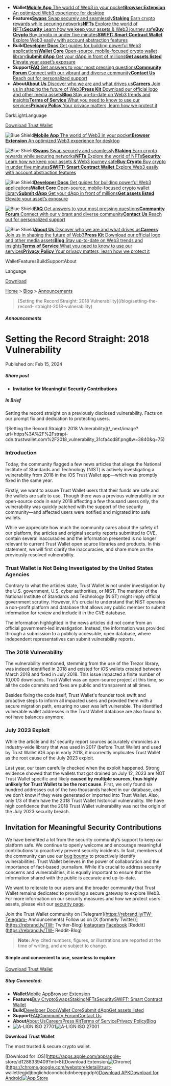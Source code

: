   * **Wallet**[**Mobile App** The world of Web3 in your pocket](/download)[**Browser Extension** An optimized Web3 experience for desktop](/browser-extension)
  * **Features**[**Swaps** Swap securely and seamlessly](/swap)[**Staking** Earn crypto rewards while securing networks](/staking)[**NFTs** Explore the world of NFTs](/nft)[**Security** Learn how we keep your assets & Web3 journey safe](/security)[**Buy Crypto** Buy crypto in under five minutes](/buy-crypto)[**SWIFT: Smart Contract Wallet** Explore Web3 easily with account abstraction features](/swift)
  * **Build**[**Developer Docs** Get guides for building powerful Web3 applications](https://developer.trustwallet.com/developer/)[**Wallet Core** Open-source, mobile-focused crypto wallet library](https://developer.trustwallet.com/developer/wallet-core)[**Submit dApp** Get your dApp in front of millions](https://developer.trustwallet.com/developer/listing-new-dapps)[**Get assets listed** Elevate your asset’s exposure](https://developer.trustwallet.com/developer/listing-new-assets)
  * **Support**[**FAQ** Get answers to your most pressing questions](https://community.trustwallet.com/c/helpcenter/8)[**Community Forum** Connect with our vibrant and diverse community](https://community.trustwallet.com/)[**Contact Us** Reach out for personalized support](https://support.trustwallet.com/en/support/home)
  * **About**[**About Us** Discover who we are and what drives us](/about-us)[**Careers** Join us in shaping the future of Web3](/careers)[**Press Kit** Download our official logo and other media assets](/press)[**Blog** Stay up-to-date on Web3 trends and insights](/blog)[**Terms of Service** What you need to know to use our services](/terms-of-service)[**Privacy Policy** Your privacy matters, learn how we protect it](/privacy-policy)

DarkLightLanguage

[Download Trust Wallet](/download)

[](/)

![Blue Shield](/_next/static/media/raw.4edbb099.svg)[**Mobile App** The world
of Web3 in your pocket](/download)[**Browser Extension** An optimized Web3
experience for desktop](/browser-extension)

![Blue Shield](/_next/static/media/raw.e7c57d68.svg)[**Swaps** Swap securely
and seamlessly](/swap)[**Staking** Earn crypto rewards while securing
networks](/staking)[**NFTs** Explore the world of NFTs](/nft)[**Security**
Learn how we keep your assets & Web3 journey safe](/security)[**Buy Crypto**
Buy crypto in under five minutes](/buy-crypto)[**SWIFT: Smart Contract
Wallet** Explore Web3 easily with account abstraction features](/swift)

![Blue Shield](/_next/static/media/raw.b373ab3f.svg)[**Developer Docs** Get
guides for building powerful Web3
applications](https://developer.trustwallet.com/developer/)[**Wallet Core**
Open-source, mobile-focused crypto wallet
library](https://developer.trustwallet.com/developer/wallet-core)[**Submit
dApp** Get your dApp in front of
millions](https://developer.trustwallet.com/developer/listing-new-dapps)[**Get
assets listed** Elevate your asset’s
exposure](https://developer.trustwallet.com/developer/listing-new-assets)

![Blue Shield](/_next/static/media/raw.1211abf0.svg)[**FAQ** Get answers to
your most pressing
questions](https://community.trustwallet.com/c/helpcenter/8)[**Community
Forum** Connect with our vibrant and diverse
community](https://community.trustwallet.com/)[**Contact Us** Reach out for
personalized support](https://support.trustwallet.com/en/support/home)

![Blue Shield](/_next/static/media/raw.9a6dd06f.svg)[**About Us** Discover who
we are and what drives us](/about-us)[**Careers** Join us in shaping the
future of Web3](/careers)[**Press Kit** Download our official logo and other
media assets](/press)[**Blog** Stay up-to-date on Web3 trends and
insights](/blog)[**Terms of Service** What you need to know to use our
services](/terms-of-service)[**Privacy Policy** Your privacy matters, learn
how we protect it](/privacy-policy)

[](/)

WalletFeaturesBuildSupportAbout

Language

[Download](/download)

[Home](/)  >  [Blog](/blog)  >  [Announcements](/blog?category=Announcements)
>  [Setting the Record Straight: 2018 Vulnerability](/blog/setting-the-record-
straight-2018-vulnerability)

##### Announcements

# Setting the Record Straight: 2018 Vulnerability

Published on: Feb 15, 2024

##### Share post

[](https://facebook.com/trustwalletapp)[](https://github.com/trustwallet)[](https://instagram.com/trustwallet)[](https://twitter.com/trustwallet)[](https://discord.gg/trustwallet)[](https://reddit.com/r/trustapp)[](https://t.me/trustwallet)

  * **Invitation for Meaningful Security Contributions**

##### In Brief

Setting the record straight on a previously disclosed vulnerability. Facts on
our prompt fix and dedication to protecting users.

![Setting the Record Straight: 2018
Vulnerability](/_next/image?url=https%3A%2F%2Fstrapi-
cdn.trustwallet.com%2F2018_vulnerability_31cfa4cd8f.png&w=3840&q=75)

### Introduction

Today, the community flagged a few news articles that allege the National
Institute of Standards and Technology (NIST) is actively investigating a
vulnerability from 2018 in the iOS Trust Wallet app—which was promptly fixed
in the same year.

Firstly, we want to assure Trust Wallet users that their funds are safe and
the wallets are safe to use. Though there was a previous vulnerability in our
open-source code in early 2018 affecting a few thousand users only, the
vulnerability was quickly patched with the support of the security
community—and affected users were notified and migrated into safe wallets.

While we appreciate how much the community cares about the safety of our
platform, the articles and original security reports submitted to CVE, contain
several inaccuracies and the information presented is no longer relevant to
current Trust Wallet open source libraries and products. In this statement, we
will first clarify the inaccuracies, and share more on the previously resolved
vulnerability.

### Trust Wallet is Not Being Investigated by the United States Agencies

Contrary to what the articles state, Trust Wallet is not under investigation
by the U.S. government, U.S. cyber authorities, or NIST. The mention of the
National Institute of Standards and Technology (NIST) might imply official
government scrutiny. However, it's crucial to understand that NIST operates a
non-profit platform and database that allows any public member to submit
information for review and include it in the CVE database.

The information highlighted in the news articles did not come from an official
government-led investigation. Instead, the information was provided through a
submission to a publicly accessible, open database, where independent
representatives can submit vulnerability reports.

### The 2018 Vulnerability

The vulnerability mentioned, stemming from the use of the Trezor library, was
indeed identified in 2018 and existed for iOS wallets created between March
2018 and fixed in July 2018. This issue impacted a finite number of 10,000
downloads. Trust Wallet was an open-source project at this time, so all the
code commits and fixes are public and transparent at all times.

Besides fixing the code itself, Trust Wallet's founder took swift and
proactive steps to inform all impacted users and provided them with a secure
migration path, ensuring no user was left vulnerable. The identified
vulnerable wallet addresses in the Trust Wallet database are also found to not
have balances anymore.

### July 2023 Exploit

While the article and its’ security report sources accurately chronicles an
industry-wide library that was used in 2017 (before Trust Wallet) and used by
Trust Wallet iOS app in early 2018, it incorrectly implicates Trust Wallet as
the root cause of the July 2023 exploit.

Last year, our team carefully checked when the exploit happened. Strong
evidence showed that the wallets that got drained on July 12, 2023 are NOT
Trust Wallet specific and likely **caused by multiple sources, thus highly
unlikely for Trust Wallet to be the root cause**. First, we only found six
hundred addresses out of the two thousands hacked in our database, and we
don’t know if they were generated or imported into Trust Wallet. Also, only
1/3 of them have the 2018 Trust Wallet historical vulnerability. We have high
confidence that the 2018 Trust Wallet vulnerability was not the origin of the
July 2023 security breach.

## Invitation for Meaningful Security Contributions

We have benefited a lot from the security community’s support to keep our
platform safe. We continue to openly welcome and encourage meaningful
contributions to proactively prevent security incidents. In fact, members of
the community can use our [bug bounty](https://bugcrowd.com/binance) to
proactively identify vulnerabilities. Trust Wallet believes in the power of
collaboration and the importance of fact-based journalism. While it's crucial
to address security concerns and vulnerabilities, it is equally important to
ensure that the information shared with the public is accurate and up-to-date.

We want to reiterate to our users and the broader community that Trust Wallet
remains dedicated to providing a secure gateway to explore Web3. For more
information on our security measures and how we protect users’ assets, please
visit our [security page](https://trustwallet.com/security).

Join the Trust Wallet community on [Telegram](https://rebrand.ly/TW-Telegram-
Announcements) Follow us on [X (formerly Twitter)](https://rebrand.ly/TW-
Twitter-Blog) [Instagram](https://rebrand.ly/TW-Insta-Blog)
[Facebook](https://rebrand.ly/TW-FB-Blog) [Reddit](https://rebrand.ly/TW-
Reddit-Blog)

> **Note:** Any cited numbers, figures, or illustrations are reported at the
> time of writing, and are subject to change.

#### Simple and convenient to use, seamless to explore

[Download Trust Wallet](/download)

##### Stay Connected:

[](https://facebook.com/trustwalletapp)[](https://github.com/trustwallet)[](https://instagram.com/trustwallet)[](https://twitter.com/trustwallet)[](https://discord.gg/trustwallet)[](https://reddit.com/r/trustapp)[](https://t.me/trustwallet)

  * **Wallet**[Mobile App](/download)[Browser Extension](/browser-extension)
  * **Features**[Buy Crypto](/buy-crypto)[Swaps](/swap)[Staking](/staking)[NFTs](/nft)[Security](/security)[SWIFT: Smart Contract Wallet](/swift)
  * **Build**[Developer Docs](https://developer.trustwallet.com/developer/)[Wallet Core](https://developer.trustwallet.com/developer/wallet-core)[Submit dApp](https://developer.trustwallet.com/developer/listing-new-dapps)[Get assets listed](https://developer.trustwallet.com/developer/listing-new-assets)
  * **Support**[FAQ](https://community.trustwallet.com/c/helpcenter/8)[Community Forum](https://community.trustwallet.com/)[Contact Us](https://support.trustwallet.com/en/support/home)
  * **About**[About Us](/about-us)[Careers](/careers)[Press Kit](/press)[Terms of Service](/terms-of-service)[Privacy Policy](/privacy-policy)[Blog](/blog)
  * ![A-LIGN ISO 27701](/_next/static/media/image.8354ab2c.svg)![A-LIGN ISO 27001](/_next/static/media/image.7f0b3bc9.svg)

**Download Trust Wallet**

The most trusted & secure crypto wallet.

[Download for iOS](https://apps.apple.com/app/apple-
store/id1288339409?mt=8)[Download
Extension![Chrome](/_next/static/media/raw.7dd85797.svg)](https://chrome.google.com/webstore/detail/trust-
wallet/egjidjbpglichdcondbcbdnbeeppgdph)[Download APK](/download/apk)[Download
for Android![App
Store](/_next/image?url=%2F_next%2Fstatic%2Fmedia%2Fimage.5ee64b2e.png&w=256&q=75)](https://play.google.com/store/apps/details?id=com.wallet.crypto.trustapp)

